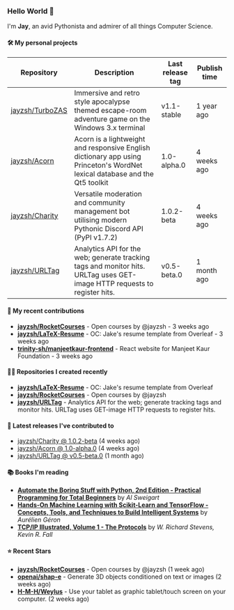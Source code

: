 ### Hello World 👋

I'm **Jay**, an avid Pythonista and admirer of all things Computer Science.

#### 🛠  My personal projects
Repository | Description | Last release tag | Publish time |
-----------|-------------|------------------|--------------|
 [jayzsh/TurboZAS](https://github.com/jayzsh/TurboZAS) | Immersive and retro style apocalypse themed escape-room adventure game on the Windows 3.x terminal | v1.1-stable | 1 year ago
 [jayzsh/Acorn](https://github.com/jayzsh/Acorn) | Acorn is a lightweight and responsive English dictionary app using Princeton's WordNet lexical database and the Qt5 toolkit  | 1.0-alpha.0 | 4 weeks ago
 [jayzsh/Charity](https://github.com/jayzsh/Charity) | Versatile moderation and community management bot utilising modern Pythonic Discord API (PyPI v1.7.2) | 1.0.2-beta | 4 weeks ago
 [jayzsh/URLTag](https://github.com/jayzsh/URLTag) | Analytics API for the web; generate tracking tags and monitor hits. URLTag uses GET-image HTTP requests to register hits. | v0.5-beta.0 | 1 month ago

#### 📁 My recent contributions

<ul>
<li><b><a href="https://github.com/jayzsh/RocketCourses">jayzsh/RocketCourses</a></b> - Open courses by @jayzsh - 3 weeks ago</li>
<li><b><a href="https://github.com/jayzsh/LaTeX-Resume">jayzsh/LaTeX-Resume</a></b> - OC: Jake's resume template from Overleaf - 3 weeks ago</li>
<li><b><a href="https://github.com/trinity-sh/manjeetkaur-frontend">trinity-sh/manjeetkaur-frontend</a></b> - React website for Manjeet Kaur Foundation - 3 weeks ago</li>
</ul>

#### 👨‍💻 Repositories I created recently
- **[jayzsh/LaTeX-Resume](https://github.com/jayzsh/LaTeX-Resume)** - OC: Jake's resume template from Overleaf
- **[jayzsh/RocketCourses](https://github.com/jayzsh/RocketCourses)** - Open courses by @jayzsh
- **[jayzsh/URLTag](https://github.com/jayzsh/URLTag)** - Analytics API for the web; generate tracking tags and monitor hits. URLTag uses GET-image HTTP requests to register hits.

#### 🚀 Latest releases I've contributed to


- [jayzsh/Charity @ 1.0.2-beta](https://github.com/jayzsh/Charity/releases/tag/1.0.2-beta) (4 weeks ago)
- [jayzsh/Acorn @ 1.0-alpha.0](https://github.com/jayzsh/Acorn/releases/tag/1.0-alpha.0) (4 weeks ago)
- [jayzsh/URLTag @ v0.5-beta.0](https://github.com/jayzsh/URLTag/releases/tag/v0.5-beta.0) (1 month ago)

#### 📚 Books I'm reading
- **[Automate the Boring Stuff with Python, 2nd Edition - Practical Programming for Total Beginners](https://literal.club/jayzsh/book/al-sweigart-automate-the-boring-stuff-with-python-2nd-edition-x47zp)** by _Al Sweigart_
- **[Hands-On Machine Learning with Scikit-Learn and TensorFlow - Concepts, Tools, and Techniques to Build Intelligent Systems](https://literal.club/jayzsh/book/hands-on-machine-learning-with-scikit-learn-and-tensorflow-pw0fv)** by _Aurélien Géron_
- **[TCP/IP Illustrated, Volume 1 - The Protocols](https://literal.club/jayzsh/book/kevin-r-fall-w-richard-stevens-tcpip-illustrated-volume-1-q1kwv)** by _W. Richard Stevens, Kevin R. Fall_

#### ⭐ Recent Stars
- **[jayzsh/RocketCourses](https://github.com/jayzsh/RocketCourses)** - Open courses by @jayzsh (1 week ago)
- **[openai/shap-e](https://github.com/openai/shap-e)** - Generate 3D objects conditioned on text or images (2 weeks ago)
- **[H-M-H/Weylus](https://github.com/H-M-H/Weylus)** - Use your tablet as graphic tablet/touch screen on your computer. (2 weeks ago)
